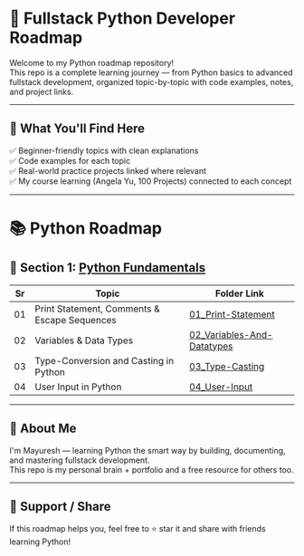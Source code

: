 # 🐍 Fullstack Python Developer Roadmap

Welcome to my Python roadmap repository!  
This repo is a complete learning journey — from Python basics to advanced fullstack development, organized topic-by-topic with code examples, notes, and project links.

---

## 🚀 What You'll Find Here

✅ Beginner-friendly topics with clean explanations  
✅ Code examples for each topic  
✅ Real-world practice projects linked where relevant  
✅ My course learning (Angela Yu, 100 Projects) connected to each concept

---

# 📚 Python Roadmap

## 🔰 Section 1: [Python Fundamentals](./01_python_fundamentals/)

| Sr | Topic                                        | Folder Link                                                                     |
|----|----------------------------------------------|---------------------------------------------------------------------------------|
| 01 | Print Statement, Comments & Escape Sequences | [01_Print-Statement](./01_python_fundamentals/01_print()_&_comments/)           |
| 02 | Variables & Data Types                       | [02_Variables-And-Datatypes](./01_python_fundamentals/02_variables_&_datatypes/)|
| 03 | Type-Conversion and Casting in Python        | [03_Type-Casting](./01_python_fundamentals/03_typecasting/)                     |
| 04 | User Input in Python                         | [04_User-Input](./01_python_fundamentals/04_userinput/)                         |

---

## 💼 About Me

I'm Mayuresh — learning Python the smart way by building, documenting, and mastering fullstack development.  
This repo is my personal brain + portfolio and a free resource for others too.

---

## 🌟 Support / Share

If this roadmap helps you, feel free to ⭐ star it and share with friends learning Python!


